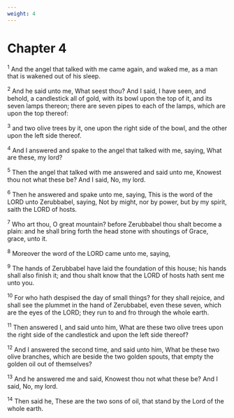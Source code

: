```yaml
---
weight: 4
---
```


# Chapter 4

<sup>1</sup> And the angel that talked with me came again, and waked me, as a man that is wakened out of his sleep. 

<sup>2</sup> And he said unto me, What seest thou? And I said, I have seen, and behold, a candlestick all of gold, with its bowl upon the top of it, and its seven lamps thereon; there are seven pipes to each of the lamps, which are upon the top thereof: 

<sup>3</sup> and two olive trees by it, one upon the right side of the bowl, and the other upon the left side thereof. 

<sup>4</sup> And I answered and spake to the angel that talked with me, saying, What are these, my lord? 

<sup>5</sup> Then the angel that talked with me answered and said unto me, Knowest thou not what these be? And I said, No, my lord. 

<sup>6</sup> Then he answered and spake unto me, saying, This is the word of the LORD unto Zerubbabel, saying, Not by might, nor by power, but by my spirit, saith the LORD of hosts. 

<sup>7</sup> Who art thou, O great mountain? before Zerubbabel thou shalt become a plain: and he shall bring forth the head stone with shoutings of Grace, grace, unto it. 

<sup>8</sup> Moreover the word of the LORD came unto me, saying, 

<sup>9</sup> The hands of Zerubbabel have laid the foundation of this house; his hands shall also finish it; and thou shalt know that the LORD of hosts hath sent me unto you. 

<sup>10</sup> For who hath despised the day of small things? for they shall rejoice, and shall see the plummet in the hand of Zerubbabel, even these seven, which are the eyes of the LORD; they run to and fro through the whole earth. 

<sup>11</sup> Then answered I, and said unto him, What are these two olive trees upon the right side of the candlestick and upon the left side thereof? 

<sup>12</sup> And I answered the second time, and said unto him, What be these two olive branches, which are beside the two golden spouts, that empty the golden oil out of themselves? 

<sup>13</sup> And he answered me and said, Knowest thou not what these be? And I said, No, my lord. 

<sup>14</sup> Then said he, These are the two sons of oil, that stand by the Lord of the whole earth. 


